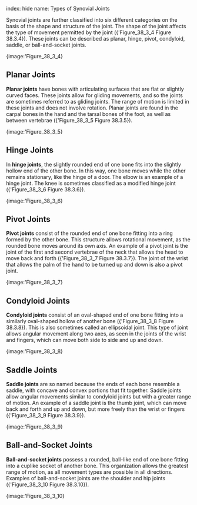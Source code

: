 index: hide
name: Types of Synovial Joints

Synovial joints are further classified into six different categories on the basis of the shape and structure of the joint. The shape of the joint affects the type of movement permitted by the joint ({'Figure_38_3_4 Figure 38.3.4}). These joints can be described as planar, hinge, pivot, condyloid, saddle, or ball-and-socket joints.


{image:'Figure_38_3_4}
        

## Planar Joints

 **Planar joints** have bones with articulating surfaces that are flat or slightly curved faces. These joints allow for gliding movements, and so the joints are sometimes referred to as gliding joints. The range of motion is limited in these joints and does not involve rotation. Planar joints are found in the carpal bones in the hand and the tarsal bones of the foot, as well as between vertebrae ({'Figure_38_3_5 Figure 38.3.5}).


{image:'Figure_38_3_5}
        

## Hinge Joints

In  **hinge joints**, the slightly rounded end of one bone fits into the slightly hollow end of the other bone. In this way, one bone moves while the other remains stationary, like the hinge of a door. The elbow is an example of a hinge joint. The knee is sometimes classified as a modified hinge joint ({'Figure_38_3_6 Figure 38.3.6}).


{image:'Figure_38_3_6}
        

## Pivot Joints

 **Pivot joints** consist of the rounded end of one bone fitting into a ring formed by the other bone. This structure allows rotational movement, as the rounded bone moves around its own axis. An example of a pivot joint is the joint of the first and second vertebrae of the neck that allows the head to move back and forth ({'Figure_38_3_7 Figure 38.3.7}). The joint of the wrist that allows the palm of the hand to be turned up and down is also a pivot joint.


{image:'Figure_38_3_7}
        

## Condyloid Joints

 **Condyloid joints** consist of an oval-shaped end of one bone fitting into a similarly oval-shaped hollow of another bone ({'Figure_38_3_8 Figure 38.3.8}). This is also sometimes called an ellipsoidal joint. This type of joint allows angular movement along two axes, as seen in the joints of the wrist and fingers, which can move both side to side and up and down.


{image:'Figure_38_3_8}
        

## Saddle Joints

 **Saddle joints** are so named because the ends of each bone resemble a saddle, with concave and convex portions that fit together. Saddle joints allow angular movements similar to condyloid joints but with a greater range of motion. An example of a saddle joint is the thumb joint, which can move back and forth and up and down, but more freely than the wrist or fingers ({'Figure_38_3_9 Figure 38.3.9}).


{image:'Figure_38_3_9}
        

## Ball-and-Socket Joints

 **Ball-and-socket joints** possess a rounded, ball-like end of one bone fitting into a cuplike socket of another bone. This organization allows the greatest range of motion, as all movement types are possible in all directions. Examples of ball-and-socket joints are the shoulder and hip joints ({'Figure_38_3_10 Figure 38.3.10}).


{image:'Figure_38_3_10}
        
